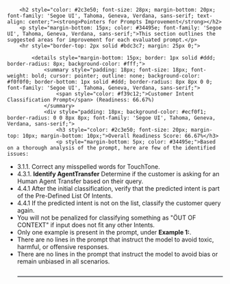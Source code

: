 
        <h2 style="color: #2c3e50; font-size: 28px; margin-bottom: 20px; font-family: 'Segoe UI', Tahoma, Geneva, Verdana, sans-serif; text-align: center;"><strong>Pointers for Prompts Improvement</strong></h2>
        <p style="margin-bottom: 15px; color: #34495e; font-family: 'Segoe UI', Tahoma, Geneva, Verdana, sans-serif;">This section outlines the suggested areas for improvement for each evaluated prompt.</p>
        <hr style="border-top: 2px solid #bdc3c7; margin: 25px 0;">
        
            <details style="margin-bottom: 15px; border: 1px solid #ddd; border-radius: 8px; background-color: #fff;">
                <summary style="padding: 18px; font-size: 18px; font-weight: bold; cursor: pointer; outline: none; background-color: #f0f0f0; border-bottom: 1px solid #ddd; border-radius: 8px 8px 0 0; font-family: 'Segoe UI', Tahoma, Geneva, Verdana, sans-serif;">
                    <span style="color: #f39c12;">Customer Intent Classification Prompt</span> (Readiness: 66.67%)
                </summary>
                <div style="padding: 18px; background-color: #ecf0f1; border-radius: 0 0 8px 8px; font-family: 'Segoe UI', Tahoma, Geneva, Verdana, sans-serif;">
                    <h3 style="color: #2c3e50; font-size: 20px; margin-top: 10px; margin-bottom: 10px;">Overall Readiness Score: 66.67%</h3>
                    <p style="margin-bottom: 5px; color: #34495e;">Based on a thorough analysis of the prompt, here are few of the identified issues:

- 3.1.1. Correct any misspelled words for TouchTone.
- 4.3.1. **Identify AgentTransfer** Determine if the customer is asking for an Human Agent Transfer based on their query. 
- 4.4.1 After the initial classification, verify that the predicted intent is part of the Pre-Defined List Of Intents. 
- 4.4.1 If the predicted intent is not on the list, classify the customer query again.
- You will not be penalized for classifying something as "ÖUT OF CONTEXT" if input does not fit any other Intents.
- Only one example is present in the prompt, under **Example 1:**.
- There are no lines in the prompt that instruct the model to avoid toxic, harmful, or offensive responses.
- There are no lines in the prompt that instruct the model to avoid bias or remain unbiased in all scenarios.</p>
                </div>
            </details>
            <hr style='border-top: 2px solid #bdc3c7; margin: 25px 0;'>
            